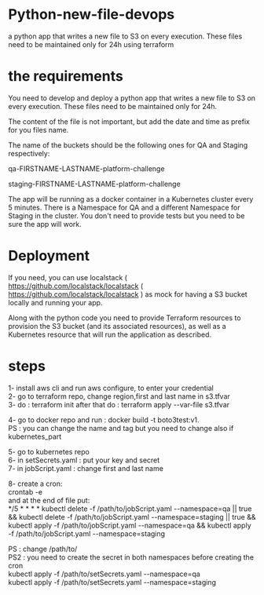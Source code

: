 # Python-new-file-devops
 a python app that writes a new file to S3 on every execution. These files need to be maintained only for 24h using terraform

# the requirements
You need to develop and deploy a python app that writes a new file to S3 on every execution. These files need to be maintained only for 24h.

The content of the file is not important, but add the date and time as prefix for you files name.

The name of the buckets should be the following ones for QA and Staging respectively:

qa-FIRSTNAME-LASTNAME-platform-challenge

staging-FIRSTNAME-LASTNAME-platform-challenge

The app will  be running as a docker container in a Kubernetes cluster every 5 minutes. There is a Namespace for QA and a different Namespace for Staging in the cluster. You don't need to provide tests but you need to be sure the app will work. 

# Deployment

If you need, you can use localstack ( https://github.com/localstack/localstack ( https://github.com/localstack/localstack ) as mock for having a S3 bucket locally and running your app.

Along with the python code you need to provide Terraform resources to provision the S3 bucket (and its associated resources), as well as a Kubernetes resource that will run the application as described. 

# steps

1- install aws cli and run aws configure, to enter your credential  
2- go to terraform repo, change region,first and last name in s3.tfvar  
3- do : terraform init  after that do : terraform apply --var-file s3.tfvar  

4- go to docker repo and run : docker build -t boto3test:v1.   
PS : you can change the name and tag but you need to change also if kubernetes_part  

5- go to kubernetes repo  
6- in setSecrets.yaml : put your key and secret  
7- in jobScript.yaml : change first and last name  

8- create a cron:  
     crontab -e  
   and at the end of file put:  
   */5 * * * * kubectl delete -f /path/to/jobScript.yaml --namespace=qa || true  && kubectl delete -f /path/to/jobScript.yaml --namespace=staging || true  && kubectl apply -f /path/to/jobScript.yaml --namespace=qa && kubectl apply -f /path/to/jobScript.yaml --namespace=staging  
 
PS : change /path/to/  
PS2 : you need to create the secret in both namespaces before creating the cron  
kubectl apply -f /path/to/setSecrets.yaml --namespace=qa  
kubectl apply -f /path/to/setSecrets.yaml --namespace=staging  
